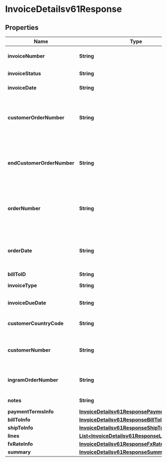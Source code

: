 

# InvoiceDetailsv61Response


## Properties

| Name | Type | Description | Notes |
|------------ | ------------- | ------------- | -------------|
|**invoiceNumber** | **String** | The Invoice number for the order. |  [optional] |
|**invoiceStatus** | **String** | Status of the invoice. |  [optional] |
|**invoiceDate** | **String** | Date of an Invoice. |  [optional] |
|**customerOrderNumber** | **String** | The reseller&#39;s order number for reference in their system. |  [optional] |
|**endCustomerOrderNumber** | **String** | The end customer&#39;s order number for reference in their system. |  [optional] |
|**orderNumber** | **String** | The end customer&#39;s order number for reference in their system. |  [optional] |
|**orderDate** | **String** | The date and time in UTC format that the order was created. |  [optional] |
|**billToID** | **String** | Bill to party |  [optional] |
|**invoiceType** | **String** | Type of the Invoice |  [optional] |
|**invoiceDueDate** | **String** | Date when the invoice is due. |  [optional] |
|**customerCountryCode** | **String** | Customer country code. |  [optional] |
|**customerNumber** | **String** | Unique customer number in Ingram&#39;s system. |  [optional] |
|**ingramOrderNumber** | **String** | The IngramMicro sales order number. |  [optional] |
|**notes** | **String** | Notes for the invoice. |  [optional] |
|**paymentTermsInfo** | [**InvoiceDetailsv61ResponsePaymentTermsInfo**](InvoiceDetailsv61ResponsePaymentTermsInfo.md) |  |  [optional] |
|**billToInfo** | [**InvoiceDetailsv61ResponseBillToInfo**](InvoiceDetailsv61ResponseBillToInfo.md) |  |  [optional] |
|**shipToInfo** | [**InvoiceDetailsv61ResponseShipToInfo**](InvoiceDetailsv61ResponseShipToInfo.md) |  |  [optional] |
|**lines** | [**List&lt;InvoiceDetailsv61ResponseLinesInner&gt;**](InvoiceDetailsv61ResponseLinesInner.md) |  |  [optional] |
|**fxRateInfo** | [**InvoiceDetailsv61ResponseFxRateInfo**](InvoiceDetailsv61ResponseFxRateInfo.md) |  |  [optional] |
|**summary** | [**InvoiceDetailsv61ResponseSummary**](InvoiceDetailsv61ResponseSummary.md) |  |  [optional] |



